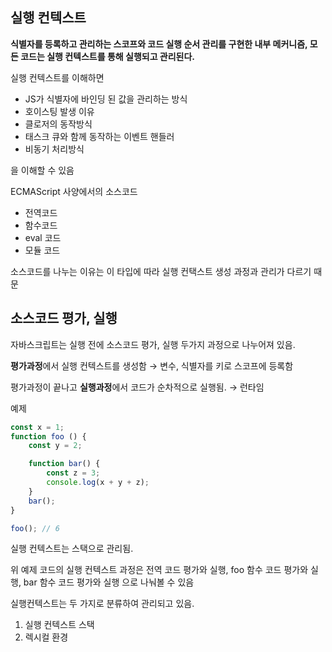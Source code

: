 ## 실행 컨텍스트

**식별자를 등록하고 관리하는 스코프와 코드 실행 순서 관리를 구현한 내부 메커니즘, 모든 코드는 실행 컨텍스트를 통해 실행되고 관리된다.**

실행 컨텍스트를 이해하면

- JS가 식별자에 바인딩 된 값을 관리하는 방식
- 호이스팅 발생 이유
- 클로저의 동작방식
- 태스크 큐와 함께 동작하는 이벤트 핸들러
- 비동기 처리방식

을 이해할 수 있음

ECMAScript 사양에서의 소스코드

- 전역코드
- 함수코드
- eval 코드
- 모듈 코드

소스코드를 나누는 이유는 이 타입에 따라 실행 컨택스트 생성 과정과 관리가 다르기 때문

## 소스코드 평가, 실행

자바스크립트는 실행 전에 소스코드 평가, 실행 두가지 과정으로 나누어져 있음.

**평가과정**에서 실행 컨텍스트를 생성함 → 변수, 식별자를 키로 스코프에 등록함

평가과정이 끝나고 **실행과정**에서 코드가 순차적으로 실행됨. → 런타임

예제

```jsx
const x = 1;
function foo () {
	const y = 2;

	function bar() {
		const z = 3;
		console.log(x + y + z);
	}
	bar();
}

foo(); // 6
```

실행 컨텍스트는 스택으로 관리됨.

위 예제 코드의 실행 컨텍스트 과정은 전역 코드 평가와 실행, foo 함수 코드 평가와 실행, bar 함수 코드 평가와 실행 으로 나눠볼 수 있음

실행컨텍스트는 두 가지로 분류하여 관리되고 있음.

1. 실행 컨텍스트 스택
2. 렉시컬 환경